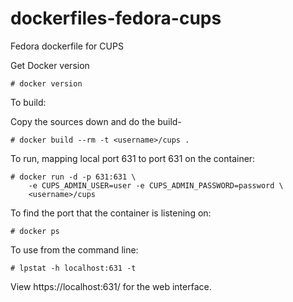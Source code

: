 dockerfiles-fedora-cups
========================

Fedora dockerfile for CUPS

Get Docker version

```
# docker version
```

To build:

Copy the sources down and do the build-

```
# docker build --rm -t <username>/cups .
```

To run, mapping local port 631 to port 631 on the container:

```
# docker run -d -p 631:631 \
	-e CUPS_ADMIN_USER=user -e CUPS_ADMIN_PASSWORD=password \
	<username>/cups
```

To find the port that the container is listening on:

```
# docker ps
```

To use from the command line:

```
# lpstat -h localhost:631 -t
```

View https://localhost:631/ for the web interface.
